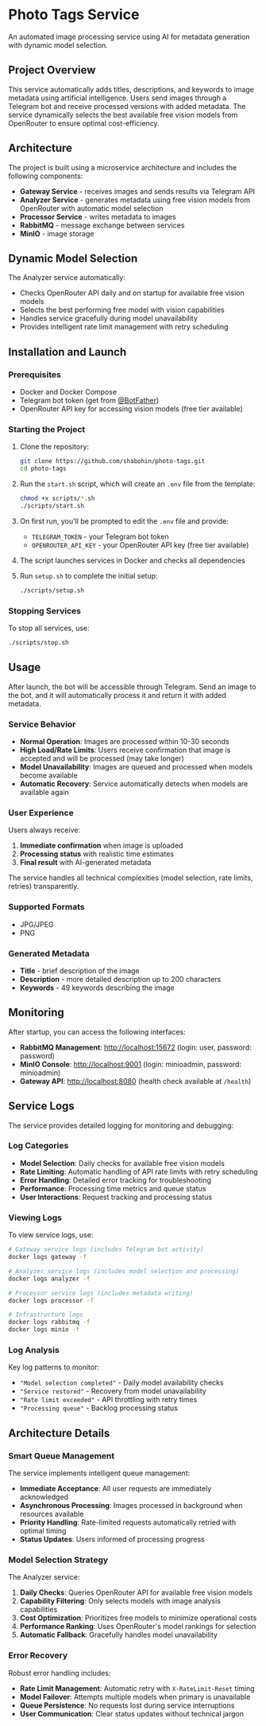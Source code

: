 # Photo Tags Service

An automated image processing service using AI for metadata generation with dynamic model selection.

## Project Overview

This service automatically adds titles, descriptions, and keywords to image metadata using artificial intelligence. Users send images through a Telegram bot and receive processed versions with added metadata. The service dynamically selects the best available free vision models from OpenRouter to ensure optimal cost-efficiency.

## Architecture

The project is built using a microservice architecture and includes the following components:

-   **Gateway Service** - receives images and sends results via Telegram API
-   **Analyzer Service** - generates metadata using free vision models from OpenRouter with automatic model selection
-   **Processor Service** - writes metadata to images
-   **RabbitMQ** - message exchange between services
-   **MinIO** - image storage

## Dynamic Model Selection

The Analyzer service automatically:
- Checks OpenRouter API daily and on startup for available free vision models
- Selects the best performing free model with vision capabilities
- Handles service gracefully during model unavailability
- Provides intelligent rate limit management with retry scheduling

## Installation and Launch

### Prerequisites

-   Docker and Docker Compose
-   Telegram bot token (get from [@BotFather](https://t.me/BotFather))
-   OpenRouter API key for accessing vision models (free tier available)

### Starting the Project

1. Clone the repository:

    ```bash
    git clone https://github.com/shabohin/photo-tags.git
    cd photo-tags
    ```

2. Run the `start.sh` script, which will create an `.env` file from the template:

    ```bash
    chmod +x scripts/*.sh
    ./scripts/start.sh
    ```

3. On first run, you'll be prompted to edit the `.env` file and provide:

    - `TELEGRAM_TOKEN` - your Telegram bot token
    - `OPENROUTER_API_KEY` - your OpenRouter API key (free tier available)

4. The script launches services in Docker and checks all dependencies

5. Run `setup.sh` to complete the initial setup:
    ```bash
    ./scripts/setup.sh
    ```

### Stopping Services

To stop all services, use:

```bash
./scripts/stop.sh
```

## Usage

After launch, the bot will be accessible through Telegram. Send an image to the bot, and it will automatically process it and return it with added metadata.

### Service Behavior

- **Normal Operation**: Images are processed within 10-30 seconds
- **High Load/Rate Limits**: Users receive confirmation that image is accepted and will be processed (may take longer)
- **Model Unavailability**: Images are queued and processed when models become available
- **Automatic Recovery**: Service automatically detects when models are available again

### User Experience

Users always receive:
1. **Immediate confirmation** when image is uploaded
2. **Processing status** with realistic time estimates
3. **Final result** with AI-generated metadata

The service handles all technical complexities (model selection, rate limits, retries) transparently.

### Supported Formats

-   JPG/JPEG
-   PNG

### Generated Metadata

-   **Title** - brief description of the image
-   **Description** - more detailed description up to 200 characters
-   **Keywords** - 49 keywords describing the image

## Monitoring

After startup, you can access the following interfaces:

-   **RabbitMQ Management**: [http://localhost:15672](http://localhost:15672) (login: user, password: password)
-   **MinIO Console**: [http://localhost:9001](http://localhost:9001) (login: minioadmin, password: minioadmin)
-   **Gateway API**: [http://localhost:8080](http://localhost:8080) (health check available at `/health`)

## Service Logs

The service provides detailed logging for monitoring and debugging:

### Log Categories

- **Model Selection**: Daily checks for available free vision models
- **Rate Limiting**: Automatic handling of API rate limits with retry scheduling  
- **Error Handling**: Detailed error tracking for troubleshooting
- **Performance**: Processing time metrics and queue status
- **User Interactions**: Request tracking and processing status

### Viewing Logs

To view service logs, use:

```bash
# Gateway service logs (includes Telegram bot activity)
docker logs gateway -f

# Analyzer service logs (includes model selection and processing)
docker logs analyzer -f

# Processor service logs (includes metadata writing)
docker logs processor -f

# Infrastructure logs
docker logs rabbitmq -f
docker logs minio -f
```

### Log Analysis

Key log patterns to monitor:
- `"Model selection completed"` - Daily model availability checks
- `"Service restored"` - Recovery from model unavailability  
- `"Rate limit exceeded"` - API throttling with retry times
- `"Processing queue"` - Backlog processing status

## Architecture Details

### Smart Queue Management

The service implements intelligent queue management:
- **Immediate Acceptance**: All user requests are immediately acknowledged
- **Asynchronous Processing**: Images processed in background when resources available
- **Priority Handling**: Rate-limited requests automatically retried with optimal timing
- **Status Updates**: Users informed of processing progress

### Model Selection Strategy

The Analyzer service:
1. **Daily Checks**: Queries OpenRouter API for available free vision models
2. **Capability Filtering**: Only selects models with image analysis capabilities  
3. **Cost Optimization**: Prioritizes free models to minimize operational costs
4. **Performance Ranking**: Uses OpenRouter's model rankings for selection
5. **Automatic Fallback**: Gracefully handles model unavailability

### Error Recovery

Robust error handling includes:
- **Rate Limit Management**: Automatic retry with `X-RateLimit-Reset` timing
- **Model Failover**: Attempts multiple models when primary is unavailable
- **Queue Persistence**: No requests lost during service interruptions
- **User Communication**: Clear status updates without technical jargon
